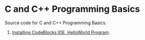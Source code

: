 # C and C++ Programming Basics
Source code for C and C++ Programming Basics.

1. [Installing CodeBlocks IDE, HelloWorld Program](01-installing-ide-hello-world).